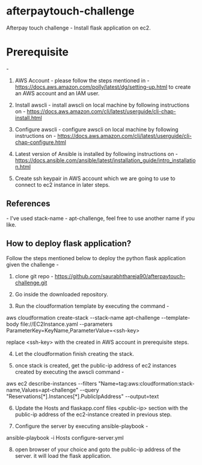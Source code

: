 # afterpaytouch-challenge
Afterpay touch challenge - Install flask application on ec2.

<h1><b>Prerequisite</b></h1> -

1. AWS Account - please follow the steps mentioned in - https://docs.aws.amazon.com/polly/latest/dg/setting-up.html to create an AWS account and an IAM user.

2. Install awscli - install awscli on local machine by following instructions on - https://docs.aws.amazon.com/cli/latest/userguide/cli-chap-install.html

3. Configure awscli - configure awscli on local machine by following instructions on - https://docs.aws.amazon.com/cli/latest/userguide/cli-chap-configure.html

4. Latest version of Ansible is installed by following instructions on - https://docs.ansible.com/ansible/latest/installation_guide/intro_installation.html

5. Create ssh keypair in AWS account which we are going to use to connect to ec2 instance in later steps.


<h2>References</h2> -
I've used stack-name - apt-challenge, feel free to use another name if you like.


<h2><b>How to deploy flask application?</b></h2>

Follow the steps mentioned below to deploy the python flask application given the challenge -

1. clone git repo - https://github.com/saurabhthareja90/afterpaytouch-challenge.git

2. Go inside the downloaded repository.

3. Run the cloudformation template by executing the command -

aws cloudformation create-stack --stack-name apt-challenge --template-body file://EC2Instance.yaml --parameters ParameterKey=KeyName,ParameterValue=\<ssh-key\>

replace  \<ssh-key\> with the created in AWS account in prerequisite steps.

4. Let the cloudformation finish creating the stack.

5. once stack is created, get the public-ip address of ec2 instances created by executing the awscli command -

aws ec2 describe-instances --filters "Name=tag:aws:cloudformation:stack-name,Values=apt-challenge" --query "Reservations[\*]\.Instances[\*]\.PublicIpAddress" --output=text

6. Update the Hosts and flaskapp.conf files \<public-ip\> section with the public-ip address of the ec2-instance created in previous step.

7. Configure the server by executing ansible-playbook -

ansible-playbook -i Hosts configure-server.yml

8. open browser of your choice and goto the public-ip address of the server. it will load the flask application.
